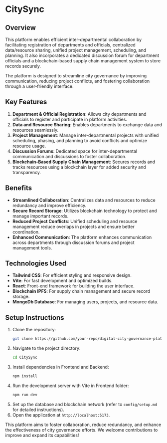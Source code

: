 # CitySync

## Overview
This platform enables efficient inter-departmental collaboration by facilitating registration of departments and officials, centralized data/resource sharing, unified project management, scheduling, and planning. It also incorporates a dedicated discussion forum for department officials and a blockchain-based supply chain management system to store records securely.

The platform is designed to streamline city governance by improving communication, reducing project conflicts, and fostering collaboration through a user-friendly interface.

## Key Features
1. **Department & Official Registration**: Allows city departments and officials to register and participate in platform activities.
2. **Data and Resource Sharing**: Enables departments to exchange data and resources seamlessly.
3. **Project Management**: Manage inter-departmental projects with unified scheduling, phasing, and planning to avoid conflicts and optimize resource usage.
4. **Discussion Forums**: Dedicated space for inter-departmental communication and discussions to foster collaboration.
5. **Blockchain-Based Supply Chain Management**: Secures records and tracks resources using a blockchain layer for added security and transparency.

## Benefits
- **Streamlined Collaboration**: Centralizes data and resources to reduce redundancy and improve efficiency.
- **Secure Record Storage**: Utilizes blockchain technology to protect and manage important records.
- **Reduced Project Conflicts**: Unified scheduling and resource management reduce overlaps in projects and ensure better coordination.
- **Enhanced Communication**: The platform enhances communication across departments through discussion forums and project management tools.

## Technologies Used
- **Tailwind CSS**: For efficient styling and responsive design.
- **Vite**: For fast development and optimized builds.
- **React**: Front-end framework for building the user interface.
- **Blockchain IPFS**: For supply chain management and secure record storage.
- **MongoDb Database**: For managing users, projects, and resource data.

## Setup Instructions
1. Clone the repository:
   ```bash
   git clone https://github.com/your-repo/digital-city-governance-platform.git
   ```
2. Navigate to the project directory:
   ```bash
   cd CitySync
   ```
3. Install dependencies in Frontend and Backend:
   ```bash
   npm install
   ```
4. Run the development server with Vite in Frontend folder:
   ```bash
   npm run dev
   ```
5. Set up the database and blockchain network (refer to `config/setup.md` for detailed instructions).
6. Open the application at `http://localhost:5173`.

This platform aims to foster collaboration, reduce redundancy, and enhance the effectiveness of city governance efforts. We welcome contributions to improve and expand its capabilities!

